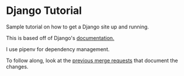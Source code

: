 # Django Tutorial
Sample tutorial on how to get a Django site up and running.

This is based off of Django's [documentation.](https://docs.djangoproject.com/en/3.1/)

I use pipenv for dependency management.

To follow along, look at the [previous merge requests](https://github.com/robot297/Django-Tutorial/pulls?q=is%3Apr+is%3Aclosed) that document the changes.

